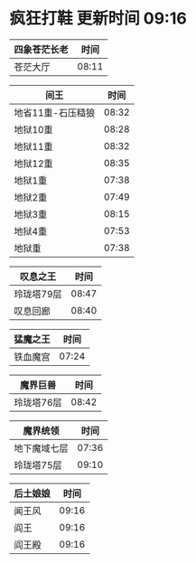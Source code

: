 # 疯狂打鞋 更新时间 09:16

| 四象苍茫长老   | 时间    |
|--------|-------|
| 苍茫大厅 | 08:11 |

| 间王   | 时间    |
|--------|-------|
| 地省11重-石压糙狼 | 08:32 |
| 地狱10重 | 08:28 |
| 地狱11重 | 08:32 |
| 地狱12重 | 08:35 |
| 地狱1重 | 07:38 |
| 地狱2重 | 07:49 |
| 地狱3重 | 08:15 |
| 地狱4重 | 07:53 |
| 地狱重 | 07:38 |

| 叹息之王   | 时间    |
|--------|-------|
| 玲珑塔79层 | 08:47 |
| 叹息回廊 | 08:40 |

| 猛魔之王   | 时间    |
|--------|-------|
| 铁血魔宫 | 07:24 |

| 魔界巨兽   | 时间    |
|--------|-------|
| 玲珑塔76层 | 08:42 |

| 魔界统领   | 时间    |
|--------|-------|
| 地下魔域七层 | 07:36 |
| 玲珑塔75层 | 09:10 |

| 后土娘娘   | 时间    |
|--------|-------|
| 闻王风 | 09:16 |
| 阎王 | 09:16 |
| 阎王殿 | 09:16 |